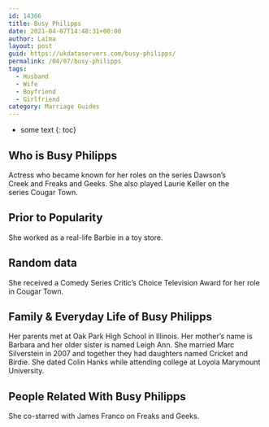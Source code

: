 ```yaml
---
id: 14366
title: Busy Philipps
date: 2021-04-07T14:48:31+00:00
author: Laima
layout: post
guid: https://ukdataservers.com/busy-philipps/
permalink: /04/07/busy-philipps
tags:
  - Husband
  - Wife
  - Boyfriend
  - Girlfriend
category: Marriage Guides
---
```


* some text
{: toc}


## Who is Busy Philipps
                  
                  
                  
Actress who became known for her roles on the series Dawson&#8217;s Creek and Freaks and Geeks. She also played Laurie Keller on the series Cougar Town.
                  
              
            
              
            
                
                
                
## Prior to Popularity
                  
                  
                  
She worked as a real-life Barbie in a toy store. 
                  
              
            
              
            
                
                
                
## Random data
                  
                  
                  
She received a Comedy Series Critic&#8217;s Choice Television Award for her role in Cougar Town. 
                  
              
            
              
            
                
                
                
## Family & Everyday Life of Busy Philipps
                  
                  
                  
Her parents met at Oak Park High School in Illinois. Her mother&#8217;s name is Barbara and her older sister is named Leigh Ann. She married Marc Silverstein in 2007 and together they had daughters named Cricket and Birdie. She dated Colin Hanks while attending college at Loyola Marymount University. 
                  
              
            
              
            
                
                
                
## People Related With Busy Philipps
                  
                  
                  
She co-starred with James Franco on Freaks and Geeks. 
                  
              
            
              
            
                
              
            
              
              
            
            
              
            
          
          
          